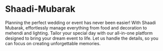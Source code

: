 # Shaadi-Mubarak
Planning the perfect wedding or event has never been easier! With Shaadi Mubarak, effortlessly manage everything from food and decoration to mehendi and lighting. Tailor your special day with our all-in-one platform designed to bring your dream event to life. Let us handle the details, so you can focus on creating unforgettable memories.
